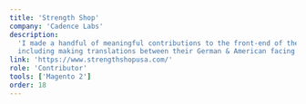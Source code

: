 ```yaml
---
title: 'Strength Shop'
company: 'Cadence Labs'
description:
  'I made a handful of meaningful contributions to the front-end of their site
  including making translations between their German & American facing products.'
link: 'https://www.strengthshopusa.com/'
role: 'Contributor'
tools: ['Magento 2']
order: 18
---
```

